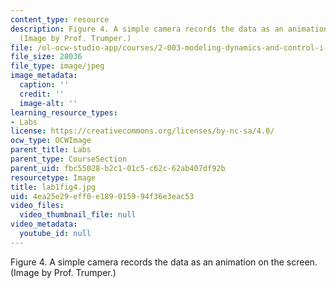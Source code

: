 ```yaml
---
content_type: resource
description: Figure 4. A simple camera records the data as an animation on the screen.
  (Image by Prof. Trumper.)
file: /ol-ocw-studio-app/courses/2-003-modeling-dynamics-and-control-i-spring-2005/4ea25e29eff0e189015994f36e3eac53_lab1fig4.jpg
file_size: 28036
file_type: image/jpeg
image_metadata:
  caption: ''
  credit: ''
  image-alt: ''
learning_resource_types:
- Labs
license: https://creativecommons.org/licenses/by-nc-sa/4.0/
ocw_type: OCWImage
parent_title: Labs
parent_type: CourseSection
parent_uid: fbc55028-b2c1-01c5-c62c-62ab407df92b
resourcetype: Image
title: lab1fig4.jpg
uid: 4ea25e29-eff0-e189-0159-94f36e3eac53
video_files:
  video_thumbnail_file: null
video_metadata:
  youtube_id: null
---
```

Figure 4. A simple camera records the data as an animation on the screen. (Image by Prof. Trumper.)